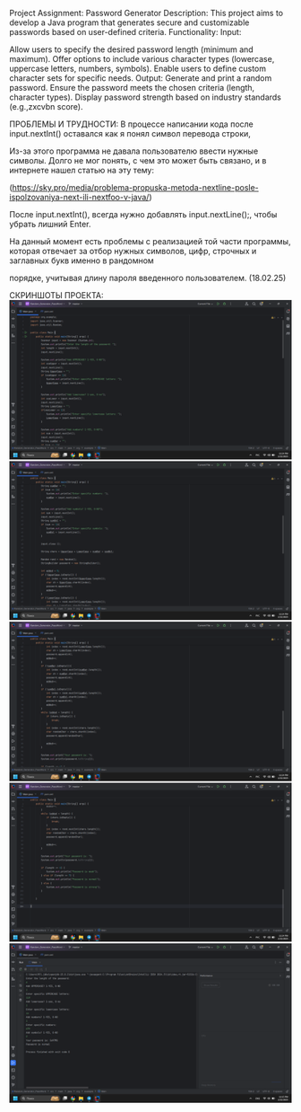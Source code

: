 Project Assignment: Password Generator
Description: This project aims to develop a Java program that generates secure and customizable passwords based on user-defined criteria.
Functionality:
Input:

Allow users to specify the desired password length (minimum and maximum).
Offer options to include various character types (lowercase, uppercase letters, numbers, symbols).
Enable users to define custom character sets for specific needs.
Output:
Generate and print a random password.
Ensure the password meets the chosen criteria (length, character types).
Display password strength based on industry standards (e.g.,zxcvbn score).

ПРОБЛЕМЫ И ТРУДНОСТИ:
В процессе написании кода после input.nextInt() оставался как я понял символ перевода строки,

Из-за этого программа не давала пользователю ввести нужные символы. Долго не мог понять, с чем это может быть связано, и в интернете нашел статью на эту тему:

(https://sky.pro/media/problema-propuska-metoda-nextline-posle-ispolzovaniya-next-ili-nextfoo-v-java/) 

После input.nextInt(), всегда нужно добавлять input.nextLine();, чтобы убрать лишний Enter. 

На данный момент есть проблемы с реализацией той части программы, которая отвечает за отбор нужных символов, цифр, строчных и заглавных букв именно в рандомном 

порядке, учитывая длину пароля введенного пользователем. (18.02.25)

СКРИНШОТЫ ПРОЕКТА: 
![1](https://github.com/Mars1kg/Random_Generator_PassWord/blob/master/Снимок%20экрана%20(134).png)
![2](https://github.com/Mars1kg/Random_Generator_PassWord/blob/master/Снимок%20экрана%20(135).png)
![3](https://github.com/Mars1kg/Random_Generator_PassWord/blob/master/Снимок%20экрана%20(136).png)
![4](https://github.com/Mars1kg/Random_Generator_PassWord/blob/master/Снимок%20экрана%20(137).png)
![5](https://github.com/Mars1kg/Random_Generator_PassWord/blob/master/Снимок%20экрана%20(133).png)
